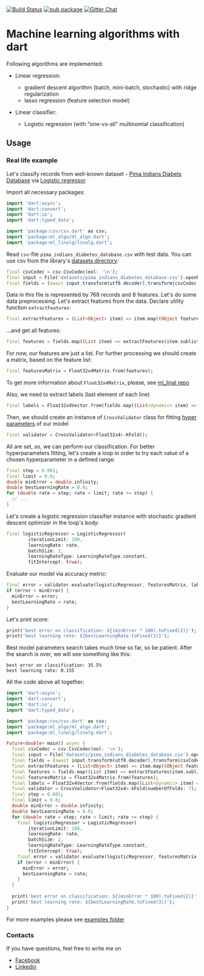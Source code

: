 [![Build Status](https://travis-ci.com/gyrdym/ml_algo.svg?branch=master)](https://travis-ci.com/gyrdym/ml_algo)
[![pub package](https://img.shields.io/pub/v/ml_algo.svg)](https://pub.dartlang.org/packages/ml_algo)
[![Gitter Chat](https://badges.gitter.im/gyrdym/gyrdym.svg)](https://gitter.im/gyrdym/)

# Machine learning algorithms with dart

Following algorithms are implemented:
- Linear regression:
    - gradient descent algorithm (batch, mini-batch, stochastic) with ridge regularization
    - lasso regression (feature selection model)

- Linear classifier:
    - Logistic regression (with "one-vs-all" multinomial classification)
    
## Usage

### Real life example

Let's classify records from well-known dataset - [Pima Indians Diabets Database](https://www.kaggle.com/uciml/pima-indians-diabetes-database)
via [Logistic regressor](https://github.com/gyrdym/ml_algo/blob/master/lib/src/classifier/logistic_regression.dart)

Import all necessary packages: 

````dart  
import 'dart:async';
import 'dart:convert';
import 'dart:io';
import 'dart:typed_data';

import 'package:csv/csv.dart' as csv;
import 'package:ml_algo/ml_algo.dart';
import 'package:ml_linalg/linalg.dart';
````

Read `csv`-file `pima_indians_diabetes_database.csv` with test data. You can use csv from the library's [datasets directory]():
````dart
final csvCodec = csv.CsvCodec(eol: '\n');
final input = File('datasets/pima_indians_diabetes_database.csv').openRead();
final fields = (await input.transform(utf8.decoder).transform(csvCodec.decoder).toList()).sublist(1);
````

Data in this file is represented by 768 records and 8 features. Let's do some data preprocessing.
Let's extract features from the data. Declare utility function `extractFeatures`:
````dart
final extractFeatures = (List<Object> item) => item.map((Object feature) => (feature as num).toDouble()).toList();
````

...and get all features:
```dart
final features = fields.map((List item) => extractFeatures(item.sublist(0, item.length - 1))).toList(growable: false);
```

For now, our features are just a list. For further processing we should create a matrix, based on the feature list:
````dart
final featuresMatrix = Float32x4Matrix.from(features);
````

To get more information about `Float32x4Matrix`, please, see [ml_linal repo](https://github.com/gyrdym/ml_linalg)

Also, we need to extract labels (last element of each line)
````dart
final labels = Float32x4Vector.from(fields.map((List<dynamic> item) => (item.last as num).toDouble()));
````

Then, we should create an instance of `CrossValidator` class for fitting [hyper parameters](https://en.wikipedia.org/wiki/Hyperparameter_(machine_learning)) 
of our model
````dart
final validator = CrossValidator<Float32x4>.KFold();
````

All are set, so, we can perform our classification. For better hyperparameters fitting, let's create a loop in order to 
try each value of a chosen hyperparameter in a defined range:
````dart
final step = 0.001;
final limit = 0.6;
double minError = double.infinity;
double bestLearningRate = 0.0;
for (double rate = step; rate < limit; rate += step) {
  // ...
}
````    
Let's create a logistic regression classifier instance with stochastic gradient descent optimizer in the loop's body:
````dart
final logisticRegressor = LogisticRegressor(
        iterationLimit: 100,
        learningRate: rate,
        batchSize: 1,
        learningRateType: LearningRateType.constant,
        fitIntercept: true);
````

Evaluate our model via accuracy metric:
````dart
final error = validator.evaluate(logisticRegressor, featuresMatrix, labels, MetricType.accuracy);
if (error < minError) {
  minError = error;
  bestLearningRate = rate;
}
````

Let's print score:
````dart
print('best error on classification: ${(minError * 100).toFixed(2)}');
print('best learning rate: ${bestLearningRate.toFixed(3)}');
````

Best model parameters search takes much time so far, so be patient. After the search is over, we will see something like 
this:

````
best error on classification: 35.5%
best learning rate: 0.155
````

All the code above all together:
````dart
import 'dart:async';
import 'dart:convert';
import 'dart:io';
import 'dart:typed_data';

import 'package:csv/csv.dart' as csv;
import 'package:ml_algo/ml_algo.dart';
import 'package:ml_linalg/linalg.dart';

Future<double> main() async {
  final csvCodec = csv.CsvCodec(eol: '\n');
  final input = File('datasets/pima_indians_diabetes_database.csv').openRead();
  final fields = (await input.transform(utf8.decoder).transform(csvCodec.decoder).toList()).sublist(1);
  final extractFeatures = (List<Object> item) => item.map((Object feature) => (feature as num).toDouble()).toList();
  final features = fields.map((List item) => extractFeatures(item.sublist(0, item.length - 1))).toList(growable: false);
  final featuresMatrix = Float32x4Matrix.from(features);
  final labels = Float32x4Vector.from(fields.map((List<dynamic> item) => (item.last as num).toDouble()));
  final validator = CrossValidator<Float32x4>.kFold(numberOfFolds: 7);
  final step = 0.001;
  final limit = 0.6;
  double minError = double.infinity;
  double bestLearningRate = 0.0;
  for (double rate = step; rate < limit; rate += step) {
    final logisticRegressor = LogisticRegressor(
        iterationLimit: 100,
        learningRate: rate,
        batchSize: 1,
        learningRateType: LearningRateType.constant,
        fitIntercept: true);
    final error = validator.evaluate(logisticRegressor, featuresMatrix, labels, MetricType.accuracy);
    if (error < minError) {
      minError = error;
      bestLearningRate = rate;
    }
  }
  
  print('best error on classification: ${(minError * 100).toFixed(2)}');
  print('best learning rate: ${bestLearningRate.toFixed(3)}');
}
````

For more examples please see [examples folder](https://github.com/gyrdym/dart_ml/tree/master/example)

### Contacts
If you have questions, feel free to write me on 
 - [Facebook](https://www.facebook.com/ilya.gyrdymov)
 - [Linkedin](https://www.linkedin.com/in/gyrdym/)
